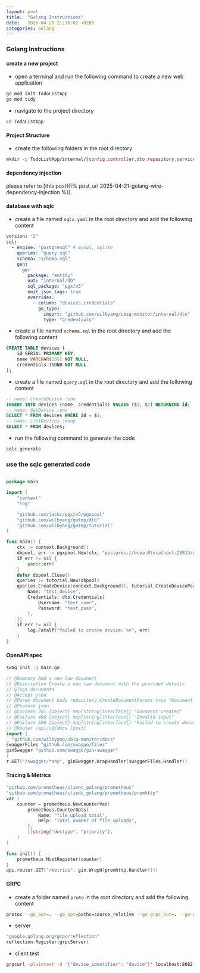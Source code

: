 ```yaml
---
layout: post
title:  "Golang Instructions"
date:   2025-04-20 21:16:02 +0200
categories: Golang
---
```

### Golang Instructions
#### create a new project
- open a terminal and run the following command to create a new web application
```bash
go mod init TodoListApp
go mod tidy
```
- navigate to the project directory
```bash
cd TodoListApp
```
#### Project Structure 
- create the following folders in the root directory
```bash
mkdir -p TodoListApp/internal/{config,controller,dto,repository,service}
```

#### dependency injection

please refer to [this post]({% post_url 2025-04-21-golang-wire-dependency-injection %}).

#### database with sqlc
- create a file named `sqlc.yaml` in the root directory and add the following content

```yml
version: "2"
sql:
  - engine: "postgresql" # mysql, sqlite
    queries: "query.sql"
    schema: "schema.sql"
    gen:
      go:
        package: "entity"
        out: "internal/db"
        sql_package: "pgx/v5"
        emit_json_tags: true
        overrides:
          - column: "devices.credentials"
            go_type:
              import: "github.com/wilbyang/ubiq-monitor/internal/dto"
              type: "Credentials"
```
- create a file named `schema.sql` in the root directory and add the following content
```sql
CREATE TABLE devices (
    id SERIAL PRIMARY KEY,
    name VARCHAR(255) NOT NULL,
    credentials JSONB NOT NULL
);
```
- create a file named `query.sql` in the root directory and add the following content
```sql
-- name: CreateDevice :one
INSERT INTO devices (name, credentials) VALUES ($1, $2) RETURNING id;
-- name: GetDevice :one
SELECT * FROM devices WHERE id = $1;
-- name: ListDevices :many
SELECT * FROM devices;
```
- run the following command to generate the code
```bash
sqlc generate
```

### use the sqlc generated code

```go

package main

import (
	"context"
	"log"

	"github.com/jackc/pgx/v5/pgxpool"
	"github.com/wilbyang/gotmp/dto"
	"github.com/wilbyang/gotmp/tutorial"
)

func main() {
	ctx := context.Background()
	dbpool, err := pgxpool.New(ctx, "postgres://boya:@localhost:28813/device_monitor")
	if err != nil {
		panic(err)
	}
	defer dbpool.Close()
	queries := tutorial.New(dbpool)
	queries.CreateDevice(context.Background(), tutorial.CreateDeviceParams{
		Name: "test_device",
		Credentials: dto.Credentials{
			Username: "test_user",
			Password: "test_pass",
		},
	})
	if err != nil {
		log.Fatalf("failed to create device: %v", err)
	}
}

```


#### OpenAPI spec
```bash
swag init -g main.go
```

```go
// @Summary Add a new law document
// @Description Create a new law document with the provided details
// @Tags documents
// @Accept json
// @Param document body repository.CreateDocumentParams true "Document details"
// @Produce json
// @Success 201 {object} map[string]interface{} "Document created"
// @Failure 400 {object} map[string]interface{} "Invalid input"
// @Failure 500 {object} map[string]interface{} "Failed to create document"
// @Router /api/v1/docs [post]
import (
_ "github.com/wilbyang/ubiq-monitor/docs"
swaggerFiles "github.com/swaggo/files"
ginSwagger "github.com/swaggo/gin-swagger"
)
r.GET("/swagger/*any", ginSwagger.WrapHandler(swaggerFiles.Handler))
```

#### Tracing & Metrics
```go
"github.com/prometheus/client_golang/prometheus"
"github.com/prometheus/client_golang/prometheus/promhttp"
var (
	counter = prometheus.NewCounterVec(
		prometheus.CounterOpts{
			Name: "file_upload_total",
			Help: "Total number of file uploads",
		},
		[]string{"doctype", "priority"},
	)
)

func init() {
	prometheus.MustRegister(counter)
}
api.router.GET("/metrics", gin.WrapH(promhttp.Handler()))
```

#### GRPC
- create a folder named `proto` in the root directory and add the following content

```bash
protoc --go_out=. --go_opt=paths=source_relative --go-grpc_out=. --go-grpc_opt=paths=source_relative proto/device.proto
```

- server 

```go
"google.golang.org/grpc/reflection"
reflection.Register(grpcServer)
```

- client test


```bash
grpcurl -plaintext -d '{"device_identifier": "device"}' localhost:8082 device.monitoring.DeviceMonitoringService/CheckHealth
```
